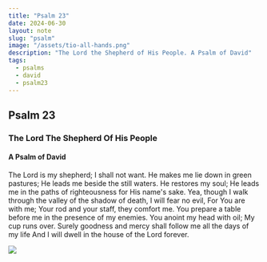 ```yaml
---
title: "Psalm 23"
date: 2024-06-30
layout: note
slug: "psalm"
image: "/assets/tio-all-hands.png"
description: "The Lord the Shepherd of His People. A Psalm of David"
tags:
  - psalms
  - david
  - psalm23
---
```


## Psalm 23 
### The Lord The Shepherd Of His People
#### A Psalm of David

The Lord is my shepherd; I shall not want.
He makes me lie down in green pastures;
He leads me beside the still waters.
He restores my soul;
He leads me in the paths of righteousness for His name's sake.
Yea, though I walk through the valley of the shadow of death,
I will fear no evil,
For You are with me;
Your rod and your staff, they comfort me. 
You prepare a table before me in the presence of my enemies.
You anoint my head with oil;
My cup runs over.
Surely goodness and mercy shall follow me all the days of my life
And I will dwell in the house of the Lord forever.

<image src="{{ site.baseurl }}/assets/psalm23.jpg">